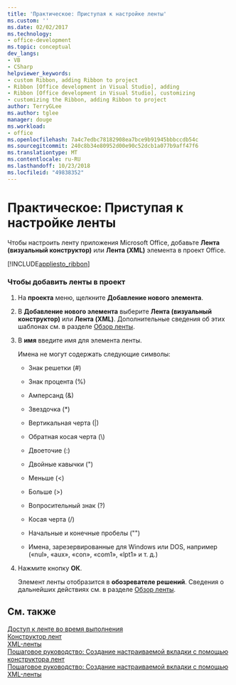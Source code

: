 ```yaml
---
title: 'Практическое: Приступая к настройке ленты'
ms.custom: ''
ms.date: 02/02/2017
ms.technology:
- office-development
ms.topic: conceptual
dev_langs:
- VB
- CSharp
helpviewer_keywords:
- custom Ribbon, adding Ribbon to project
- Ribbon [Office development in Visual Studio], adding
- Ribbon [Office development in Visual Studio], customizing
- customizing the Ribbon, adding Ribbon to project
author: TerryGLee
ms.author: tglee
manager: douge
ms.workload:
- office
ms.openlocfilehash: 7a4c7edbc78182908ea7bce9b91945bbbccdb54c
ms.sourcegitcommit: 240c8b34e80952d00e90c52dcb1a077b9aff47f6
ms.translationtype: MT
ms.contentlocale: ru-RU
ms.lasthandoff: 10/23/2018
ms.locfileid: "49838352"
---
```

# <a name="how-to-get-started-customizing-the-ribbon"></a>Практическое: Приступая к настройке ленты
  Чтобы настроить ленту приложения Microsoft Office, добавьте **Лента (визуальный конструктор)** или **Лента (XML)** элемента в проект Office.  
  
 [!INCLUDE[appliesto_ribbon](../vsto/includes/appliesto-ribbon-md.md)]  
  
### <a name="to-add-a-ribbon-to-a-project"></a>Чтобы добавить ленты в проект  
  
1. На **проекта** меню, щелкните **Добавление нового элемента**.  
  
2. В **Добавление нового элемента** выберите **Лента (визуальный конструктор)** или **Лента (XML)**. Дополнительные сведения об этих шаблонах см. в разделе [Обзор ленты](../vsto/ribbon-overview.md).  
  
3. В **имя** введите имя для элемента ленты.  
  
    Имена не могут содержать следующие символы:  
  
   -   Знак решетки (#)  
  
   -   Знак процента (%)  
  
   -   Амперсанд (&)  
  
   -   Звездочка (*)  
  
   -   Вертикальная черта (|)  
  
   -   Обратная косая черта (\\)  
  
   -   Двоеточие (:)  
  
   -   Двойные кавычки (")  
  
   -   Меньше (\<)  
  
   -   Больше (>)  
  
   -   Вопросительный знак (?)  
  
   -   Косая черта (/)  
  
   -   Начальные и конечные пробелы ("")  
  
   -   Имена, зарезервированные для Windows или DOS, например («nul», «aux», «con», «com1», «lpt1» и т. д.)  
  
4. Нажмите кнопку **ОК**.  
  
   Элемент ленты отобразится в **обозревателе решений**. Сведения о дальнейших действиях см. в разделе [Обзор ленты](../vsto/ribbon-overview.md).  
  
## <a name="see-also"></a>См. также  
 [Доступ к ленте во время выполнения](../vsto/accessing-the-ribbon-at-run-time.md)   
 [Конструктор лент](../vsto/ribbon-designer.md)   
 [XML-ленты](../vsto/ribbon-xml.md)   
 [Пошаговое руководство: Создание настраиваемой вкладки с помощью конструктора лент](../vsto/walkthrough-creating-a-custom-tab-by-using-the-ribbon-designer.md)   
 [Пошаговое руководство: Создание настраиваемой вкладки с помощью XML-ленты](../vsto/walkthrough-creating-a-custom-tab-by-using-ribbon-xml.md)  
  
  